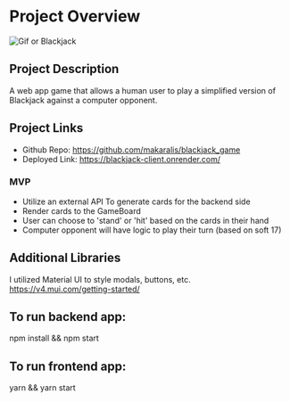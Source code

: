 # Project Overview

![Gif or Blackjack](https://media.giphy.com/media/l1IXY77djUsHH6S8o/giphy.gif)

## Project Description

A web app game that allows a human user to play a
simplified version of Blackjack against a computer opponent.

## Project Links

- Github Repo: https://github.com/makaralis/blackjack_game
- Deployed Link: https://blackjack-client.onrender.com/

### MVP

- Utilize an external API To generate cards for the backend side
- Render cards to the GameBoard
- User can choose to 'stand' or 'hit' based on the cards in their hand
- Computer opponent will have logic to play their turn (based on soft 17)


## Additional Libraries

I utilized Material UI to style modals, buttons, etc.
https://v4.mui.com/getting-started/

## To run backend app:
npm install && npm start

## To run frontend app:
yarn && yarn start
